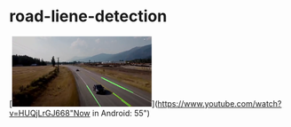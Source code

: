 # road-liene-detection

[<img src="https://github.com/erdoganensar/road-liene-detection/blob/main/road_line_detection.PNG" width="50%">](https://www.youtube.com/watch?v=HUQjLrGJ668"Now in Android: 55")
